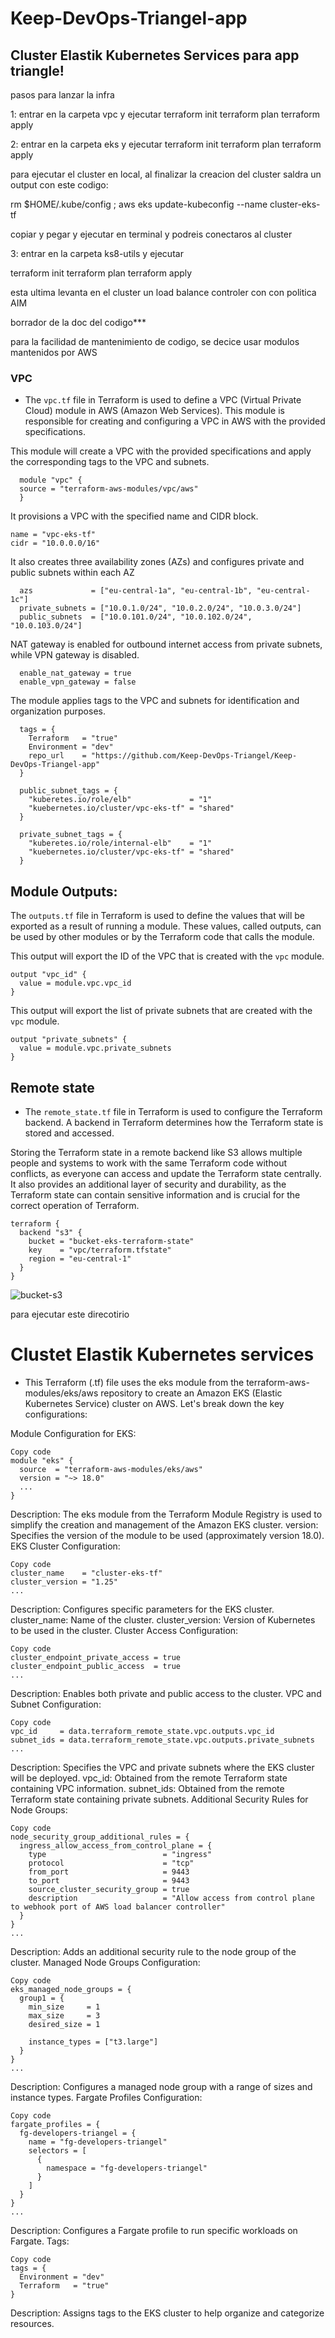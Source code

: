 # Keep-DevOps-Triangel-app

## Cluster Elastik Kubernetes Services para app triangle!

pasos para lanzar la infra

1: entrar en la carpeta vpc y ejecutar
  terraform init
  terraform plan
  terraform apply

2: entrar en la carpeta eks y ejecutar 
  terraform init
  terraform plan
  terraform apply

para ejecutar el cluster en local, al finalizar la creacion del cluster saldra un output con este codigo:

rm $HOME/.kube/config ; aws eks update-kubeconfig --name cluster-eks-tf

copiar y pegar y ejecutar en terminal y podreis conectaros al cluster 


3: entrar en la carpeta ks8-utils y ejecutar 

  terraform init
  terraform plan
  terraform apply

esta ultima levanta en el cluster un load balance controler con con politica AIM 







borrador de la doc del codigo***

para la facilidad de mantenimiento de codigo, se decice usar modulos mantenidos por AWS

### VPC

  
- The `vpc.tf` file in Terraform is used to define a VPC (Virtual Private Cloud) module in AWS (Amazon Web Services). This module is responsible for creating and configuring a VPC in AWS with the provided specifications.


This module will create a VPC with the provided specifications and apply the corresponding tags to the VPC and subnets.

```hcl
  module "vpc" {
  source = "terraform-aws-modules/vpc/aws"
  }
  ```

  It provisions a VPC with the specified name and CIDR block.

  ```hcl
  name = "vpc-eks-tf"
  cidr = "10.0.0.0/16"
  ```

  It also creates three availability zones (AZs) and configures private and public subnets within each AZ

```hcl
  azs             = ["eu-central-1a", "eu-central-1b", "eu-central-1c"]
  private_subnets = ["10.0.1.0/24", "10.0.2.0/24", "10.0.3.0/24"]
  public_subnets  = ["10.0.101.0/24", "10.0.102.0/24", "10.0.103.0/24"]
```

  NAT gateway is enabled for outbound internet access
  from private subnets, while VPN gateway is disabled.

```hcl
  enable_nat_gateway = true
  enable_vpn_gateway = false
```

The module applies tags to the VPC and subnets for identification and organization purposes.

```hcl
  tags = {
    Terraform   = "true"
    Environment = "dev"
    repo_url    = "https://github.com/Keep-DevOps-Triangel/Keep-DevOps-Triangel-app"
  }

  public_subnet_tags = {
    "kuberetes.io/role/elb"             = "1"
    "kuebernetes.io/cluster/vpc-eks-tf" = "shared"
  }

  private_subnet_tags = {
    "kuberetes.io/role/internal-elb"    = "1"
    "kuebernetes.io/cluster/vpc-eks-tf" = "shared"
  }
```

## Module Outputs:

The `outputs.tf` file in Terraform is used to define the values that will be exported as a result of running a module. These values, called outputs, can be used by other modules or by the Terraform code that calls the module.

This output will export the ID of the VPC that is created with the `vpc` module.

```hcl
output "vpc_id" {
  value = module.vpc.vpc_id
}
```

This output will export the list of private subnets that are created with the `vpc` module.

```
output "private_subnets" {
  value = module.vpc.private_subnets
}
```


## Remote state
  -  The `remote_state.tf` file in Terraform is used to configure the Terraform backend. A backend in Terraform determines how the Terraform state is stored and accessed.

Storing the Terraform state in a remote backend like S3 allows multiple people and systems to work with the same Terraform code without conflicts, as everyone can access and update the Terraform state centrally. It also provides an additional layer of security and durability, as the Terraform state can contain sensitive information and is crucial for the correct operation of Terraform.


```hcl
terraform {
  backend "s3" {
    bucket = "bucket-eks-terraform-state"
    key    = "vpc/terraform.tfstate"
    region = "eu-central-1"
  }
}
```

![bucket-s3](images/bucket-s3.png)

para ejecutar este direcotirio 


# Clustet Elastik Kubernetes services

- This Terraform (.tf) file uses the eks module from the terraform-aws-modules/eks/aws repository to create an Amazon EKS (Elastic Kubernetes Service) cluster on AWS. Let's break down the key configurations:

Module Configuration for EKS:

```hcl
Copy code
module "eks" {
  source  = "terraform-aws-modules/eks/aws"
  version = "~> 18.0"
  ...
}
```
Description: The eks module from the Terraform Module Registry is used to simplify the creation and management of the Amazon EKS cluster.
version: Specifies the version of the module to be used (approximately version 18.0).
EKS Cluster Configuration:


```hcl
Copy code
cluster_name    = "cluster-eks-tf"
cluster_version = "1.25"
...
```
Description: Configures specific parameters for the EKS cluster.
cluster_name: Name of the cluster.
cluster_version: Version of Kubernetes to be used in the cluster.
Cluster Access Configuration:


```hcl
Copy code
cluster_endpoint_private_access = true
cluster_endpoint_public_access  = true
...
```
Description: Enables both private and public access to the cluster.
VPC and Subnet Configuration:

```hcl
Copy code
vpc_id     = data.terraform_remote_state.vpc.outputs.vpc_id
subnet_ids = data.terraform_remote_state.vpc.outputs.private_subnets
...
```
Description: Specifies the VPC and private subnets where the EKS cluster will be deployed.
vpc_id: Obtained from the remote Terraform state containing VPC information.
subnet_ids: Obtained from the remote Terraform state containing private subnets.
Additional Security Rules for Node Groups:

```hcl
Copy code
node_security_group_additional_rules = {
  ingress_allow_access_from_control_plane = {
    type                          = "ingress"
    protocol                      = "tcp"
    from_port                     = 9443
    to_port                       = 9443
    source_cluster_security_group = true
    description                   = "Allow access from control plane to webhook port of AWS load balancer controller"
  }
}
...
```

Description: Adds an additional security rule to the node group of the cluster.
Managed Node Groups Configuration:

```hcl
Copy code
eks_managed_node_groups = {
  group1 = {
    min_size     = 1
    max_size     = 3
    desired_size = 1

    instance_types = ["t3.large"]
  }
}
...
```
Description: Configures a managed node group with a range of sizes and instance types.
Fargate Profiles Configuration:

```hcl
Copy code
fargate_profiles = {
  fg-developers-triangel = {
    name = "fg-developers-triangel"
    selectors = [
      {
        namespace = "fg-developers-triangel"
      }
    ]
  }
}
...
```
Description: Configures a Fargate profile to run specific workloads on Fargate.
Tags:

```hcl
Copy code
tags = {
  Environment = "dev"
  Terraform   = "true"
}
```
Description: Assigns tags to the EKS cluster to help organize and categorize resources.




